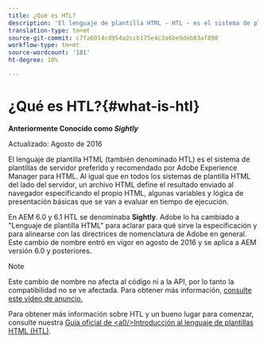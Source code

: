 ```yaml
---
title: ¿Qué es HTL?
description: 'El lenguaje de plantilla HTML - HTL - es el sistema de plantillas de lado de servidor recomendado por Adobe Experience Manager para HTML. '
translation-type: tm+mt
source-git-commit: c7fa6014cd954a2ccb175e4c3a6be9deb83af890
workflow-type: tm+mt
source-wordcount: '181'
ht-degree: 10%

---
```



# ¿Qué es HTL?{#what-is-htl}

**Anteriormente Conocido como  *Sightly***

Actualizado: Agosto de 2016

El lenguaje de plantilla HTML (también denominado HTL) es el sistema de plantillas de servidor preferido y recomendado por Adobe Experience Manager para HTML. Al igual que en todos los sistemas de plantilla HTML del lado del servidor, un archivo HTML define el resultado enviado al navegador especificando el propio HTML, algunas variables y lógica de presentación básicas que se van a evaluar en tiempo de ejecución.

En AEM 6.0 y 6.1 HTL se denominaba **Sightly**. Adobe lo ha cambiado a &quot;Lenguaje de plantilla HTML&quot; para aclarar para qué sirve la especificación y para alinearse con las directrices de nomenclatura de Adobe en general. Este cambio de nombre entró en vigor en agosto de 2016 y se aplica a AEM versión 6.0 y posteriores.

>[!NOTE]
>
>Este cambio de nombre no afecta al código ni a la API, por lo tanto la compatibilidad no se ve afectada. Para obtener más información, [consulte este vídeo de anuncio.](https://helpx.adobe.com/experience-manager/how-to/announce-htl.html)

Para obtener más información sobre HTL y un bueno lugar para comenzar, consulte nuestra [Guía oficial de &lt;a0/>Introducción al lenguaje de plantillas HTML (HTL)](overview.md).
